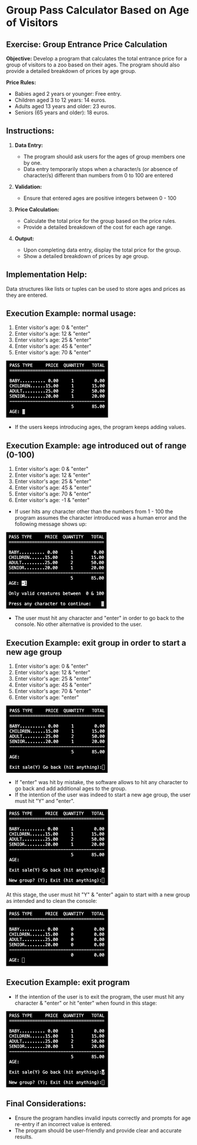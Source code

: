 # Group Pass Calculator Based on Age of Visitors

## Exercise: Group Entrance Price Calculation

**Objective:**
Develop a program that calculates the total entrance price for a group of visitors to a zoo based on their ages. The program should also provide a detailed breakdown of prices by age group.

**Price Rules:**
- Babies aged 2 years or younger: Free entry.
- Children aged 3 to 12 years: 14 euros.
- Adults aged 13 years and older: 23 euros.
- Seniors (65 years and older): 18 euros.

## Instructions:
1. **Data Entry:**
   - The program should ask users for the ages of group members one by one.
   - Data entry temporarily stops when a character/s (or absence of character/s) different than numbers from 0 to 100 are entered

2. **Validation:**
   - Ensure that entered ages are positive integers between 0 - 100

3. **Price Calculation:**
   - Calculate the total price for the group based on the price rules.
   - Provide a detailed breakdown of the cost for each age range.

4. **Output:**
   - Upon completing data entry, display the total price for the group.
   - Show a detailed breakdown of prices by age group.

## Implementation Help:
Data structures like lists or tuples can be used to store ages and prices as they are entered.

## Execution Example: normal usage:

1. Enter visitor's age: 0 & "enter"
2. Enter visitor's age: 12 & "enter"
3. Enter visitor's age: 25 & "enter"
4. Enter visitor's age: 45 & "enter"
5. Enter visitor's age: 70 & "enter"

![Console View 0](static/images/console_view0.png "Console View 0")

- If the users keeps introducing ages, the program keeps adding values.

## Execution Example: age introduced out of range (0-100)

1. Enter visitor's age: 0 & "enter"
2. Enter visitor's age: 12 & "enter"
3. Enter visitor's age: 25 & "enter"
4. Enter visitor's age: 45 & "enter"
5. Enter visitor's age: 70 & "enter"
6. Enter visitor's age: -1 & "enter"

- If user hits any character other than the numbers from 1 - 100 the program assumes the character introduced was a human error and the following message shows up:

![Console View 1](static/images/console_view1.png "Console View 1")

- The user must hit any character and "enter" in order to go back to the console. No other alternative is provided to the user.

## Execution Example: exit group in order to start a new age group

1. Enter visitor's age: 0 & "enter"
2. Enter visitor's age: 12 & "enter"
3. Enter visitor's age: 25 & "enter"
4. Enter visitor's age: 45 & "enter"
5. Enter visitor's age: 70 & "enter"
6. Enter visitor's age: "enter"

![Console View 2](static/images/console_view2.png "Console View 2")

- If "enter" was hit by mistake, the software allows to hit any character to go back and add additional ages to the group. 
- If the intention of the user was indeed to start a new age group, the user must hit "Y" and "enter". 

![Console View 3](static/images/console_view3.png "Console View 3")

At this stage, the user must hit "Y" & "enter" again to start with a new group as intended and to clean the console:

![Console View 4](static/images/console_view4.png "Console View 4")

## Execution Example: exit program

- If the intention of the user is to exit the program, the user must hit any character & "enter" or hit "enter" when found in this stage:

![Console View 3](static/images/console_view3.png "Console View 3")

## Final Considerations:
- Ensure the program handles invalid inputs correctly and prompts for age re-entry if an incorrect value is entered.
- The program should be user-friendly and provide clear and accurate results.